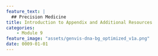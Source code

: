 ```yaml
---
feature_text: |
  ## Precision Medicine
title: Introduction to Appendix and Additional Resources
categories:
    - Module 9
feature_image: "assets/genvis-dna-bg_optimized_v1a.png"
date: 0009-01-01
---
```

